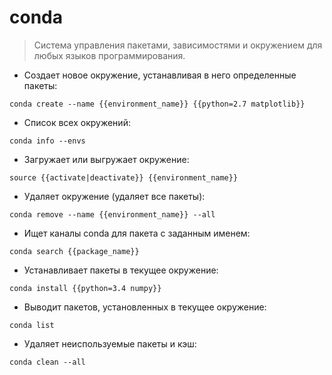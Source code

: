 # conda

> Система управления пакетами, зависимостями и окружением для любых языков программирования.

- Создает новое окружение, устанавливая в него определенные пакеты:

`conda create --name {{environment_name}} {{python=2.7 matplotlib}}`

- Список всех окружений:

`conda info --envs`

- Загружает или выгружает окружение:

`source {{activate|deactivate}} {{environment_name}}`

- Удаляет окружение (удаляет все пакеты):

`conda remove --name {{environment_name}} --all`

- Ищет каналы conda для пакета с заданным именем:

`conda search {{package_name}}`

- Устанавливает пакеты в текущее окружение:

`conda install {{python=3.4 numpy}}`

- Выводит пакетов, установленных в текущее окружение:

`conda list`

- Удаляет неиспользуемые пакеты и кэш:

`conda clean --all`
